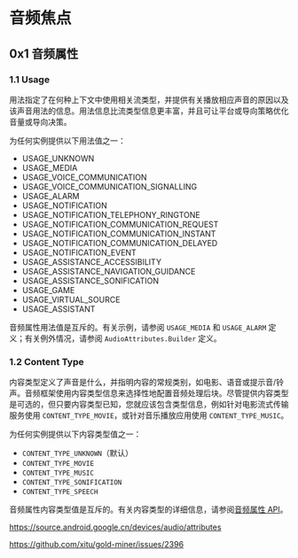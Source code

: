 # 音频焦点



## 0x1 音频属性

### 1.1 Usage

用法指定了在何种上下文中使用相关流类型，并提供有关播放相应声音的原因以及该声音用法的信息。用法信息比流类型信息更丰富，并且可让平台或导向策略优化音量或导向决策。

为任何实例提供以下用法值之一：

- USAGE_UNKNOWN
- USAGE_MEDIA
- USAGE_VOICE_COMMUNICATION
- USAGE_VOICE_COMMUNICATION_SIGNALLING
- USAGE_ALARM
- USAGE_NOTIFICATION
- USAGE_NOTIFICATION_TELEPHONY_RINGTONE
- USAGE_NOTIFICATION_COMMUNICATION_REQUEST
- USAGE_NOTIFICATION_COMMUNICATION_INSTANT
- USAGE_NOTIFICATION_COMMUNICATION_DELAYED
- USAGE_NOTIFICATION_EVENT
- USAGE_ASSISTANCE_ACCESSIBILITY
- USAGE_ASSISTANCE_NAVIGATION_GUIDANCE
- USAGE_ASSISTANCE_SONIFICATION
- USAGE_GAME
- USAGE_VIRTUAL_SOURCE
- USAGE_ASSISTANT

音频属性用法值是互斥的。有关示例，请参阅 `USAGE_MEDIA` 和 `USAGE_ALARM` 定义；有关例外情况，请参阅 `AudioAttributes.Builder` 定义。



### 1.2 Content Type

内容类型定义了声音是什么，并指明内容的常规类别，如电影、语音或提示音/铃声。音频框架使用内容类型信息来选择性地配置音频处理后块。尽管提供内容类型是可选的，但只要内容类型已知，您就应该包含类型信息，例如针对电影流式传输服务使用 `CONTENT_TYPE_MOVIE`，或针对音乐播放应用使用 `CONTENT_TYPE_MUSIC`。

为任何实例提供以下内容类型值之一：

- `CONTENT_TYPE_UNKNOWN`（默认）
- `CONTENT_TYPE_MOVIE`
- `CONTENT_TYPE_MUSIC`
- `CONTENT_TYPE_SONIFICATION`
- `CONTENT_TYPE_SPEECH`

音频属性内容类型值是互斥的。有关内容类型的详细信息，请参阅[音频属性 API](http://developer.android.google.cn/reference/android/media/AudioAttributes.html)。



https://source.android.google.cn/devices/audio/attributes

https://github.com/xitu/gold-miner/issues/2396